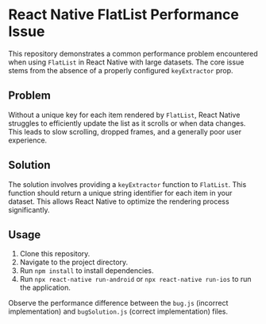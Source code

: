 # React Native FlatList Performance Issue

This repository demonstrates a common performance problem encountered when using `FlatList` in React Native with large datasets.  The core issue stems from the absence of a properly configured `keyExtractor` prop.

## Problem

Without a unique key for each item rendered by `FlatList`, React Native struggles to efficiently update the list as it scrolls or when data changes. This leads to slow scrolling, dropped frames, and a generally poor user experience.

## Solution

The solution involves providing a `keyExtractor` function to `FlatList`. This function should return a unique string identifier for each item in your dataset.  This allows React Native to optimize the rendering process significantly.

## Usage

1. Clone this repository.
2. Navigate to the project directory.
3. Run `npm install` to install dependencies.
4. Run `npx react-native run-android` or `npx react-native run-ios` to run the application.

Observe the performance difference between the `bug.js` (incorrect implementation) and `bugSolution.js` (correct implementation) files.
